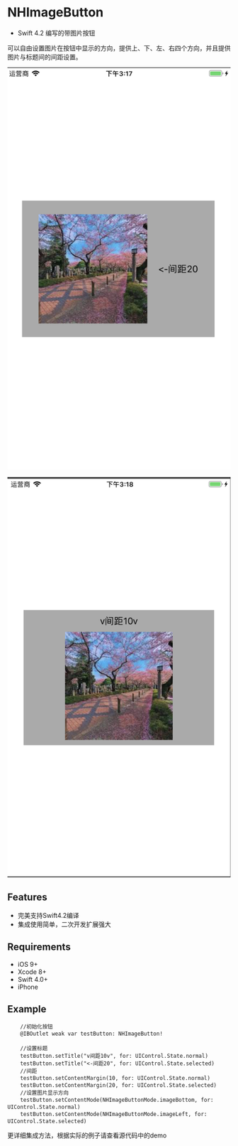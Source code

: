 # NHImageButton

- Swift 4.2 编写的带图片按钮

可以自由设置图片在按钮中显示的方向，提供上、下、左、右四个方向，并且提供图片与标题间的间距设置。


![1.png](https://github.com/Nick-Hoper/NHImageButton/blob/master/1.png?imageMogr2/auto-orient/strip%7CimageView2/2/w/300)

![2.png](https://github.com/Nick-Hoper/NHImageButton/blob/master/2.png)


## Features

- 完美支持Swift4.2编译
- 集成使用简单，二次开发扩展强大

## Requirements

- iOS 9+
- Xcode 8+
- Swift 4.0+
- iPhone

## Example

        //初始化按钮
        @IBOutlet weak var testButton: NHImageButton!

        //设置标题
        testButton.setTitle("v间距10v", for: UIControl.State.normal)
        testButton.setTitle("<-间距20", for: UIControl.State.selected)
        //间距
        testButton.setContentMargin(10, for: UIControl.State.normal)
        testButton.setContentMargin(20, for: UIControl.State.selected)
        //设置图片显示方向
        testButton.setContentMode(NHImageButtonMode.imageBottom, for: UIControl.State.normal)
        testButton.setContentMode(NHImageButtonMode.imageLeft, for: UIControl.State.selected)
         
更详细集成方法，根据实际的例子请查看源代码中的demo



